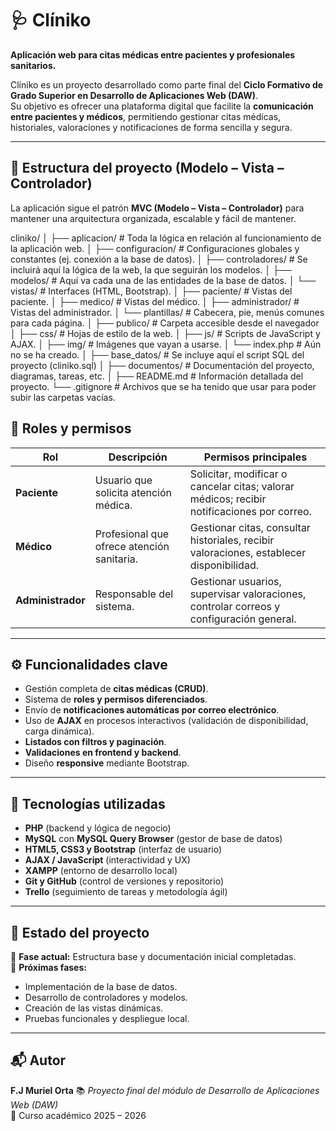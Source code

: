 # 🩺 Clíniko
**Aplicación web para citas médicas entre pacientes y profesionales sanitarios.**

Clíniko es un proyecto desarrollado como parte final del **Ciclo Formativo de Grado Superior en Desarrollo de Aplicaciones Web (DAW)**.  
Su objetivo es ofrecer una plataforma digital que facilite la **comunicación entre pacientes y médicos**, permitiendo gestionar citas médicas, historiales, valoraciones y notificaciones de forma sencilla y segura.

---

## 🧱 Estructura del proyecto (Modelo – Vista – Controlador)

La aplicación sigue el patrón **MVC (Modelo – Vista – Controlador)** para mantener una arquitectura organizada, escalable y fácil de mantener.

cliniko/
│
├── aplicacion/ # Toda la lógica en relación al funcionamiento de la aplicación web.
│ ├── configuracion/ # Configuraciones globales y constantes (ej. conexión a la base de datos).
│ ├── controladores/ # Se incluirá aquí la lógica de la web, la que seguirán los modelos.
│ ├── modelos/ # Aquí va cada una de las entidades de la base de datos.
│ └── vistas/ # Interfaces (HTML, Bootstrap).
│ ├── paciente/ # Vistas del paciente.
│ ├── medico/ # Vistas del médico.
│ ├── administrador/ # Vistas del administrador.
│ └── plantillas/ # Cabecera, pie, menús comunes para cada página.
│
├── publico/ # Carpeta accesible desde el navegador
│ ├── css/ # Hojas de estilo de la web.
│ ├── js/ # Scripts de JavaScript y AJAX.
│ ├── img/ # Imágenes que vayan a usarse.
│ └── index.php # Aún no se ha creado.
│
├── base_datos/ # Se incluye aquí el script SQL del proyecto (cliniko.sql)
│
├── documentos/ # Documentación del proyecto, diagramas, tareas, etc.
│
├── README.md # Información detallada del proyecto.
└── .gitignore # Archivos que se ha tenido que usar para poder subir las carpetas vacías.

## 👥 Roles y permisos

| Rol | Descripción | Permisos principales |
|-----|--------------|----------------------|
| **Paciente** | Usuario que solicita atención médica. | Solicitar, modificar o cancelar citas; valorar médicos; recibir notificaciones por correo. |
| **Médico** | Profesional que ofrece atención sanitaria. | Gestionar citas, consultar historiales, recibir valoraciones, establecer disponibilidad. |
| **Administrador** | Responsable del sistema. | Gestionar usuarios, supervisar valoraciones, controlar correos y configuración general. |

---

## ⚙️ Funcionalidades clave

- Gestión completa de **citas médicas (CRUD)**.  
- Sistema de **roles y permisos diferenciados**.  
- Envío de **notificaciones automáticas por correo electrónico**.  
- Uso de **AJAX** en procesos interactivos (validación de disponibilidad, carga dinámica).  
- **Listados con filtros y paginación**.  
- **Validaciones en frontend y backend**.  
- Diseño **responsive** mediante Bootstrap.

---

## 💾 Tecnologías utilizadas

- **PHP** (backend y lógica de negocio)  
- **MySQL** con  **MySQL Query Browser** (gestor de base de datos)  
- **HTML5, CSS3 y Bootstrap** (interfaz de usuario)  
- **AJAX / JavaScript** (interactividad y UX)  
- **XAMPP** (entorno de desarrollo local)  
- **Git y GitHub** (control de versiones y repositorio)  
- **Trello** (seguimiento de tareas y metodología ágil)

---

## 🧩 Estado del proyecto

🔹 **Fase actual:** Estructura base y documentación inicial completadas.  
🔹 **Próximas fases:**  
- Implementación de la base de datos.  
- Desarrollo de controladores y modelos.  
- Creación de las vistas dinámicas.  
- Pruebas funcionales y despliegue local.

---

## 📬 Autor

**F.J Muriel Orta**
📚 *Proyecto final del módulo de Desarrollo de Aplicaciones Web (DAW)*  
📅 Curso académico 2025 – 2026
